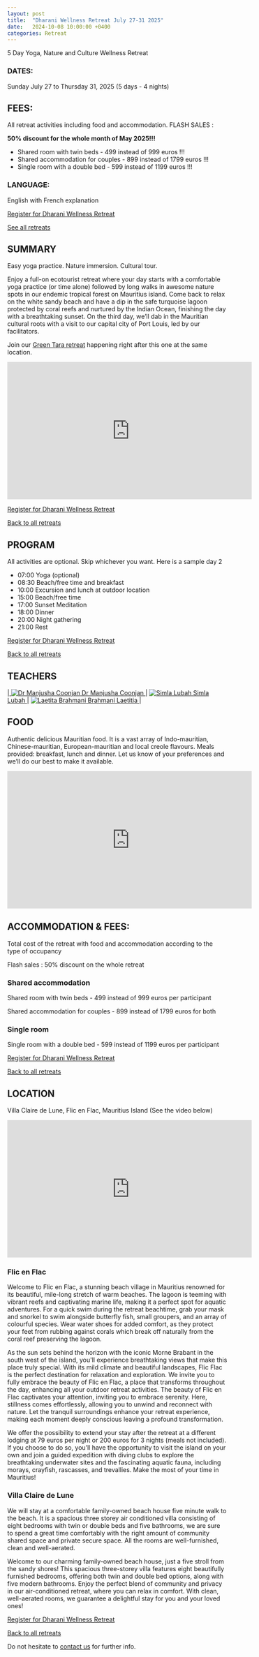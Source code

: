 ```yaml
---
layout: post
title:  "Dharani Wellness Retreat July 27-31 2025"
date:   2024-10-08 10:00:00 +0400
categories: Retreat
---
```

5 Day Yoga, Nature and Culture Wellness Retreat

### DATES: 
Sunday July 27 to Thursday 31, 2025 
(5 days - 4 nights)

## FEES:
All retreat activities including food and accommodation. FLASH SALES :

<b>50% discount for the whole month of May 2025!!!</b>

- Shared room with twin beds - 499 instead of 999 euros !!!
- Shared accommodation for couples - 899 instead of 1799 euros !!!
- Single room with a double bed - 599 instead of 1199 euros !!!

### LANGUAGE:
English with French explanation

[Register for Dharani Wellness Retreat](https://bodhimindwellness.com/contact/)

[See all retreats](https://bodhimindwellness.com/)

## SUMMARY
Easy yoga practice. Nature immersion. Cultural tour. 

Enjoy a full-on ecotourist retreat where your day starts with a comfortable yoga practice (or time alone) followed by long walks in awesome nature spots in our endemic tropical forest on Mauritius island. Come back to relax on the white sandy beach and have a dip in the safe turquoise lagoon protected by coral reefs and nurtured by the Indian Ocean, finishing the day with a breathtaking sunset. On the third day, we’ll dab in the Mauritian cultural roots with a visit to our capital city of Port Louis, led by our facilitators.


Join our [Green Tara retreat](https://bodhimindwellness.com/jekyll/update/2024/10/01/Green-Tara-Retreat-August-1-3-2025.html) happening right after this one at the same location. 

<iframe width="560" height="315" src="https://www.youtube.com/embed/qUdy8ncbJWs?autoplay=1&mute=1&loop=1&playlist=qUdy8ncbJWs" frameborder="0" allow="autoplay; encrypted-media" allowfullscreen></iframe>


[Register for Dharani Wellness Retreat](https://bodhimindwellness.com/contact/)

[Back to all retreats](https://bodhimindwellness.com/)


## PROGRAM
All activities are optional. Skip whichever you want. 
Here is a sample day 2

- 07:00	Yoga (optional)
- 08:30	Beach/free time and breakfast
- 10:00	Excursion and lunch at outdoor location
- 15:00	Beach/free time
- 17:00	Sunset Meditation
- 18:00	Dinner
- 20:00	Night gathering
- 21:00	Rest
 

[Register for Dharani Wellness Retreat](https://bodhimindwellness.com/contact/)

[Back to all retreats](https://bodhimindwellness.com/)

## TEACHERS

|<a href="https://bodhimindwellness.com/Team/"> ![Dr Manjusha Coonjan](/assets/images/manjushacircle.jpg "Dr Manjusha Coonjan") Dr Manjusha Coonjan </a>| <a href="https://bodhimindwellness.com/Team/"> ![Simla Lubah](/assets/images/simlacircle.jpg "Simla Lubah") Simla Lubah </a>| <a href="https://bodhimindwellness.com/Team/"> ![Laetita Brahmani](/assets/images/laetitiacircle.jpg "Laetita Brahmani") Brahmani Laetitia </a> |

## FOOD
Authentic delicious Mauritian food. It is a vast array of Indo-mauritian, Chinese-mauritian, European-mauritian and local creole flavours. Meals provided: breakfast, lunch and dinner. Let us know of your preferences and we’ll do our best to make it available.


<iframe width="560" height="315" src="https://www.youtube.com/embed/Xi3w_0UFU0Y?si=tsSZCjlgtNO20O5l" title="YouTube video player" frameborder="0" allow="accelerometer; autoplay; clipboard-write; encrypted-media; gyroscope; picture-in-picture; web-share" referrerpolicy="strict-origin-when-cross-origin" allowfullscreen></iframe>



## ACCOMMODATION & FEES:
Total cost of the retreat with food and accommodation according to the type of occupancy

Flash sales : 50% discount on the whole retreat 

### Shared accommodation
Shared room with twin beds - 499 instead of 999 euros per participant

Shared accommodation for couples - 899 instead of 1799 euros for both

### Single room
Single room with a double bed - 599 instead of 1199 euros per participant

[Register for Dharani Wellness Retreat](https://bodhimindwellness.com/contact/)

[Back to all retreats](https://bodhimindwellness.com/)


## LOCATION
Villa Claire de Lune, Flic en Flac, Mauritius Island (See the video below)

<iframe width="560" height="315" src="https://www.youtube.com/embed/qUdy8ncbJWs?autoplay=1&mute=1&loop=1&playlist=qUdy8ncbJWs" frameborder="0" allow="autoplay; encrypted-media" allowfullscreen></iframe>

### Flic en Flac
Welcome to Flic en Flac, a stunning beach village in Mauritius renowned for its beautiful, mile-long stretch of warm beaches. The lagoon is teeming with vibrant reefs and captivating marine life, making it a perfect spot for aquatic adventures. For a quick swim during the retreat beachtime, grab your mask and snorkel to swim alongside butterfly fish, small groupers, and an array of colourful species. Wear water shoes for added comfort, as they protect your feet from rubbing against corals which break off naturally from the coral reef preserving the lagoon.

As the sun sets behind the horizon with the iconic Morne Brabant in the south west of the island, you'll experience breathtaking views that make this place truly special. With its mild climate and beautiful landscapes, Flic Flac is the perfect destination for relaxation and exploration. We invite you to fully embrace the beauty of Flic en Flac, a place that transforms throughout the day, enhancing all your outdoor retreat activities. The beauty of Flic en Flac captivates your attention, inviting you to embrace serenity. Here, stillness comes effortlessly, allowing you to unwind and reconnect with nature. Let the tranquil surroundings enhance your retreat experience, making each moment deeply conscious leaving a profound transformation. 

We offer the possibility to extend your stay after the retreat at a different lodging at 79 euros per night or 200 euros for 3 nights (meals not included). If you choose to do so, you’ll have the opportunity to visit the island on your own and join a guided expedition with diving clubs to explore the breathtaking underwater sites and the fascinating aquatic fauna, including morays, crayfish, rascasses, and trevallies. Make the most of your time in Mauritius! 

### Villa Claire de Lune
We will stay at a comfortable family-owned beach house five minute walk to the beach. It is a spacious three storey air conditioned villa consisting of eight bedrooms with twin or double beds and five bathrooms, we are sure to spend a great time comfortably with the right amount of community shared space and private secure space. 
All the rooms are well-furnished, clean and well-aerated. 

Welcome to our charming family-owned beach house, just a five stroll from the sandy shores! This spacious three-storey villa features eight beautifully furnished bedrooms, offering both twin and double bed options, along with five modern bathrooms. Enjoy the perfect blend of community and privacy in our air-conditioned retreat, where you can relax in comfort. With clean, well-aerated rooms, we guarantee a delightful stay for you and your loved ones!



[Register for Dharani Wellness Retreat](https://bodhimindwellness.com/contact/)

[Back to all retreats](https://bodhimindwellness.com/)

Do not hesitate to [contact us](https://bodhimindwellness.com/contact/) for further info.